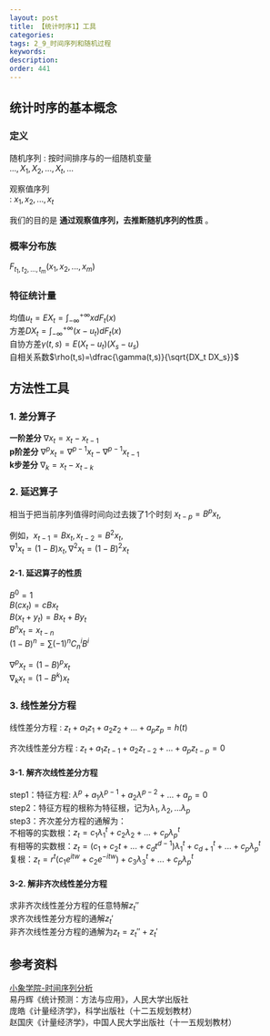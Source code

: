 ```yaml
---
layout: post
title: 【统计时序1】工具
categories:
tags: 2_9_时间序列和随机过程
keywords:
description:
order: 441
---
```


## 统计时序的基本概念
### 定义
随机序列
:  按时间排序与的一组随机变量  
$..., X_1, X_2, ..., X_t,...$  


观察值序列  
: $x_1, x_2, ..., x_t$  


我们的目的是 **通过观察值序列，去推断随机序列的性质** 。  
### 概率分布族
$F_{t_1,t_2,...,t_m}(x_1,x_2,...,x_m)$

### 特征统计量
均值$u_t=EX_t=\int_{-\infty}^{+\infty}xdF_t(x)$  
方差$DX_t=\int_{-\infty}^{+\infty}(x-u_t)dF_t(x)$  
自协方差$\gamma(t,s)=E(X_t-u_t)(X_s-u_s)$  
自相关系数$\rho(t,s)=\dfrac{\gamma(t,s)}{\sqrt{DX_t DX_s}}$  


## 方法性工具
### 1. 差分算子
**一阶差分** $\nabla x_t=x_t-x_{t-1}$  
**p阶差分** $\nabla^p x_t=\nabla^{p-1} x_t-\nabla^{p-1} x_{t-1}$  
**k步差分** $\nabla_k=x_t-x_{t-k}$  
### 2. 延迟算子
相当于把当前序列值得时间向过去拨了1个时刻
$x_{t-p}=B^p x_t$,  


例如，$x_{t-1}=Bx_t,x_{t-2}=B^2x_t,$  
$\nabla^1 x_t=(1-B)x_t,\nabla^2x_t=(1-B)^2 x_t$  

#### 2-1. 延迟算子的性质
$B^0=1$  
$B(cx_t)=cBx_t$  
$B(x_t+y_t)=Bx_t+By_t$  
$B^n x_t=x_{t-n}$  
$(1-B)^n=\sum(-1)^n C_n^iB^i$  


$\nabla^p x_t=(1-B)^px_t$  
$\nabla_k x_t=(1-B^k)x_t$  
### 3. 线性差分方程
线性差分方程
: $z_t+a_1z_1+a_2z_2+...+a_pz_p=h(t)$  

齐次线性差分方程
: $z_t+a_1z_{t-1}+a_2z_{t-2}+...+a_pz_{t-p}=0$  


#### 3-1. 解齐次线性差分方程
step1：特征方程: $\lambda^p+a_1\lambda^{p-1}+a_2\lambda^{p-2}+...+a_p=0$  
step2：特征方程的根称为特征根，记为$\lambda_1,\lambda_2,...\lambda_p$  
step3：齐次差分方程的通解为：  
不相等的实数根：$z_t=c_1\lambda_1^t+c_2\lambda_2+...+c_p\lambda_p^t$  
有相等的实数根：$z_t=(c_1+c_2t+...+c_dt^{d-1})\lambda_1^t+c_{d+1}^t+...+c_p\lambda_p^t$  
复根：$z_t=r^t(c_1e^{itw}+c_2e^{-itw})+c_3\lambda_3^t+...+c_p\lambda_p^t$  
#### 3-2. 解非齐次线性差分方程
求非齐次线性差分方程的任意特解$z_t''$  
求齐次线性差分方程的通解$z_t'$  
非齐次线性差分方程的通解为$z_t=z_t''+z_t'$  



## 参考资料
[小象学院-时间序列分析](http://www.chinahadoop.cn/course/953)  
易丹辉《统计预测：方法与应用》，人民大学出版社  
庞皓《计量经济学》，科学出版社（十二五规划教材）  
赵国庆《计量经济学》，中国人民大学出版社（十一五规划教材）  

